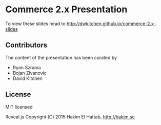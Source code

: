 # Commerce 2.x Presentation

To view these slides head to http://dwkitchen.github.io/commerce-2.x-slides

## Contributors

The content of the presentation has been curated by 

* Ryan Szrama
* Bojan Zivanovic
* David Kitchen

## License

MIT licensed

Reveal.js Copyright (C) 2015 Hakim El Hattab, http://hakim.se

